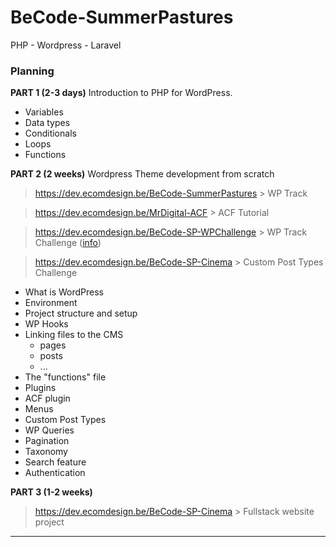 # BeCode-SummerPastures
 PHP - Wordpress - Laravel

### Planning

**PART 1 (2-3 days)**
Introduction to PHP for WordPress.

- Variables
- Data types
- Conditionals
- Loops
- Functions

**PART 2 (2 weeks)**
Wordpress Theme development from scratch 

> https://dev.ecomdesign.be/BeCode-SummerPastures > WP Track

> https://dev.ecomdesign.be/MrDigital-ACF > ACF Tutorial

> https://dev.ecomdesign.be/BeCode-SP-WPChallenge > WP Track Challenge ([info](https://github.com/ecomdesignbe/BeCode-SummerPastures/blob/main/track-php-wp/01.WORDPRESS/CHALLENGE.md))

> https://dev.ecomdesign.be/BeCode-SP-Cinema > Custom Post Types Challenge

- What is WordPress
- Environment
- Project structure and setup
- WP Hooks
- Linking files to the CMS
  - pages
  - posts
  - ...
- The "functions" file
- Plugins
- ACF plugin
- Menus
- Custom Post Types
- WP Queries
- Pagination
- Taxonomy
- Search feature
- Authentication

**PART 3 (1-2 weeks)**

> https://dev.ecomdesign.be/BeCode-SP-Cinema > Fullstack website project


---
